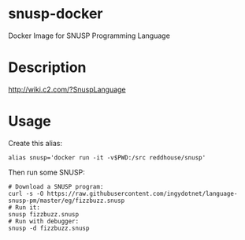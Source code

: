 snusp-docker
============

Docker Image for SNUSP Programming Language

# Description

http://wiki.c2.com/?SnuspLanguage

# Usage

Create this alias:

```
alias snusp='docker run -it -v$PWD:/src reddhouse/snusp'
```

Then run some SNUSP:

```
# Download a SNUSP program:
curl -s -O https://raw.githubusercontent.com/ingydotnet/language-snusp-pm/master/eg/fizzbuzz.snusp
# Run it:
snusp fizzbuzz.snusp
# Run with debugger:
snusp -d fizzbuzz.snusp
```
